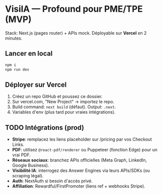 
# VisiIA — Profound pour PME/TPE (MVP)

Stack: Next.js (pages router) + APIs mock. Déployable sur **Vercel** en 2 minutes.

## Lancer en local
```bash
npm i
npm run dev
```

## Déployer sur Vercel
1. Créez un repo GitHub et poussez ce dossier.
2. Sur vercel.com, "New Project" → importez le repo.
3. Build command: `next build` (défaut). Output: `.next`.
4. Variables d'env (plus tard pour vraies intégrations).

## TODO Intégrations (prod)
- **Stripe**: remplacez les liens placeholder sur /pricing par vos Checkout Links.
- **PDF**: utilisez `@react-pdf/renderer` ou Puppeteer (fonction Edge) pour un vrai PDF.
- **Réseaux sociaux**: branchez APIs officielles (Meta Graph, LinkedIn, Google Business).
- **Visibilité IA**: interrogez des Answer Engines via leurs APIs/SDKs (ou scraping légal).
- **Auth**: NextAuth si besoin d'accès privé.
- **Affiliation**: Rewardful/FirstPromoter (liens ref + webhooks Stripe).
```

